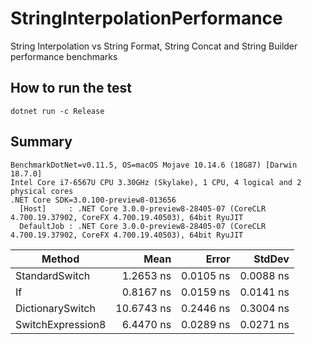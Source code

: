 # StringInterpolationPerformance

String Interpolation vs String Format, String Concat and String Builder performance benchmarks

## How to run the test
```
dotnet run -c Release
```

## Summary
```
BenchmarkDotNet=v0.11.5, OS=macOS Mojave 10.14.6 (18G87) [Darwin 18.7.0]
Intel Core i7-6567U CPU 3.30GHz (Skylake), 1 CPU, 4 logical and 2 physical cores
.NET Core SDK=3.0.100-preview8-013656
  [Host]     : .NET Core 3.0.0-preview8-28405-07 (CoreCLR 4.700.19.37902, CoreFX 4.700.19.40503), 64bit RyuJIT
  DefaultJob : .NET Core 3.0.0-preview8-28405-07 (CoreCLR 4.700.19.37902, CoreFX 4.700.19.40503), 64bit RyuJIT
```

|            Method |       Mean |     Error |    StdDev |
|------------------ |-----------:|----------:|----------:|
|    StandardSwitch |  1.2653 ns | 0.0105 ns | 0.0088 ns |
|                If |  0.8167 ns | 0.0159 ns | 0.0141 ns |
|  DictionarySwitch | 10.6743 ns | 0.2446 ns | 0.3004 ns |
| SwitchExpression8 |  6.4470 ns | 0.0289 ns | 0.0271 ns |
